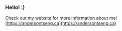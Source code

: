 ### Hello! :)

Check out my website for more information about me! 
[https://andersontseng.ca](https://andersontseng.ca)
